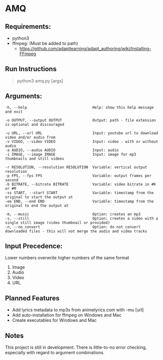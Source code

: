 # AMQ

## Requirements:
- python3
- ffmpeg: (Must be added to path)
    - https://github.com/adaptlearning/adapt_authoring/wiki/Installing-FFmpeg

## Run Instructions
> python3 amq.py [args]

## Arguments:
    -h, --help                              Help: show this help message and exit
    
    -o OUTPUT, --output OUTPUT              Output: path - file extension is optional and discouraged
    
    -u URL, --url URL                       Input: youtube url to download video and/or audio from
    -v VIDEO, --video VIDEO                 Input: video - with or without audio
    -a AUDIO, --audio AUDIO                 Input: audio
    -i IMAGE, --image IMAGE                 Input: image for mp3 thumbnails and still videos
    
    -r RESOLUTION, --resolution RESOLUTION  Variable: vertical output resolution
    -p FPS, --fps FPS                       Variable: output frames per second
    -b BITRATE, --bitrate BITRATE           Variable: video bitrate in #K or #M
    -ss START, --start START                Variable: timestamp from the original to start the output at
    -ee END, --end END                      Variable: timestamp from the original to end the output at
    
    -m, --music                             Option: creates an mp3
    -s, --still                             Option: creates a video with a single still image (video thumbnail or provided)
    -n, --no_convert                        Option: do not convert downloaded files - this will not merge the audio and video tracks


## Input Precedence: 
Lower numbers overwrite higher numbers of the same format
1. Image
2. Audio
3. Video
4. URL

## Planned Features
- Add lyrics metadata to mp3s from animelyrics.com with -mu [url]
- Add auto-installation for ffmpeg on Windows and Mac
- Create executables for Windows and Mac

## Notes
This project is still in development. There is little-to-no error checking, especially with regard to argument combinations.
